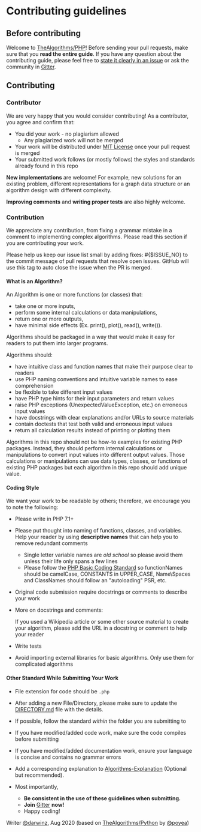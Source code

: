 # Contributing guidelines

## Before contributing

Welcome to [TheAlgorithms/PHP](https://github.com/TheAlgorithms/PHP)! Before sending your pull requests, make sure that you **read the entire guide**. If you have any question about the contributing guide, please feel free to [state it clearly in an issue](https://github.com/TheAlgorithms/PHP/issues/new) or ask the community in [Gitter](https://gitter.im/TheAlgorithms).

## Contributing

### Contributor

We are very happy that you would consider contributing! As a contributor, you agree and confirm that:

- You did your work - no plagiarism allowed
  - Any plagiarized work will not be merged
- Your work will be distributed under [MIT License](LICENSE) once your pull request is merged
- Your submitted work follows (or mostly follows) the styles and standards already found in this repo

**New implementations** are welcome! For example, new solutions for an existing problem, different representations for a graph data structure or an algorithm design with different complexity.

**Improving comments** and **writing proper tests** are also highly welcome.

### Contribution

We appreciate any contribution, from fixing a grammar mistake in a comment to implementing complex algorithms. Please read this section if you are contributing your work.

Please help us keep our issue list small by adding fixes: #{$ISSUE_NO} to the commit message of pull requests that resolve open issues. GitHub will use this tag to auto close the issue when the PR is merged.

#### What is an Algorithm?

An Algorithm is one or more functions (or classes) that:
* take one or more inputs,
* perform some internal calculations or data manipulations,
* return one or more outputs,
* have minimal side effects (Ex. print(), plot(), read(), write()).

Algorithms should be packaged in a way that would make it easy for readers to put them into larger programs.

Algorithms should:
* have intuitive class and function names that make their purpose clear to readers
* use PHP naming conventions and intuitive variable names to ease comprehension
* be flexible to take different input values
* have PHP type hints for their input parameters and return values
* raise PHP exceptions (UnexpectedValueException, etc.) on erroneous input values
* have docstrings with clear explanations and/or URLs to source materials
* contain doctests that test both valid and erroneous input values
* return all calculation results instead of printing or plotting them

Algorithms in this repo should not be how-to examples for existing PHP packages.  Instead, they should perform internal calculations or manipulations to convert input values into different output values.  Those calculations or manipulations can use data types, classes, or functions of existing PHP packages but each algorithm in this repo should add unique value.

#### Coding Style

We want your work to be readable by others; therefore, we encourage you to note the following:

- Please write in PHP 7.1+
- Please put thought into naming of functions, classes, and variables.  Help your reader by using __descriptive names__ that can help you to remove redundant comments
  - Single letter variable names are _old school_ so please avoid them unless their life only spans a few lines
  - Please follow the [PHP Basic Coding Standard](https://www.php-fig.org/psr/psr-1/) so functionNames should be camelCase, CONSTANTS in UPPER_CASE, Name\Spaces and ClassNames should follow an "autoloading" PSR, etc.

- Original code submission require docstrings or comments to describe your work

- More on docstrings and comments:

  If you used a Wikipedia article or some other source material to create your algorithm, please add the URL in a docstring or comment to help your reader

- Write tests
- Avoid importing external libraries for basic algorithms. Only use them for complicated algorithms

#### Other Standard While Submitting Your Work

- File extension for code should be `.php` 
- After adding a new File/Directory, please make sure to update the [DIRECTORY.md](DIRECTORY.md) file with the details.
- If possible, follow the standard *within* the folder you are submitting to
- If you have modified/added code work, make sure the code compiles before submitting
- If you have modified/added documentation work, ensure your language is concise and contains no grammar errors
- Add a corresponding explanation to [Algorithms-Explanation](https://github.com/TheAlgorithms/Algorithms-Explanation) (Optional but recommended).

- Most importantly,
  - **Be consistent in the use of these guidelines when submitting.**
  - **Join** [Gitter](https://gitter.im/TheAlgorithms) **now!**
  - Happy coding!

Writer [@darwinz](https://github.com/darwinz), Aug 2020 (based on [TheAlgorithms/Python](https://github.com/TheAlgorithms/Python/blob/master/CONTRIBUTING.md) by [@poyea](https://github.com/poyea))
